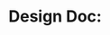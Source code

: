 # Design Doc: <Title>

- Author(s): 
- Date: 
- Status: Draft

## Overview
Problem, goals, non-goals.

## Architecture
High-level design, components, sequence.

## API/Interfaces
Contracts and data models.

## Risks & Alternatives
Key risks, mitigations, alternatives considered.

## Rollout & Monitoring
Migration plan, flags, metrics, dashboards.